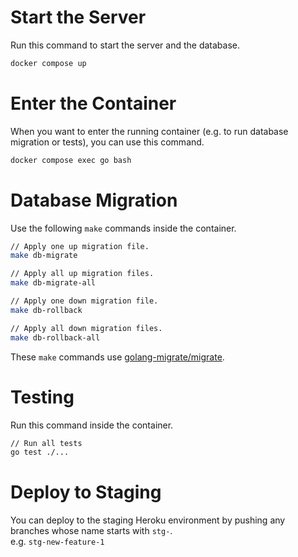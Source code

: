 # Start the Server

Run this command to start the server and the database.

```bash
docker compose up
```

# Enter the Container

When you want to enter the running container (e.g. to run database migration or tests), you can use this command.

```bash
docker compose exec go bash 
```


# Database Migration

Use the following `make` commands inside the container.

```bash
// Apply one up migration file.
make db-migrate

// Apply all up migration files.
make db-migrate-all

// Apply one down migration file.
make db-rollback

// Apply all down migration files.
make db-rollback-all
```

These `make` commands use [golang-migrate/migrate](https://github.com/golang-migrate/migrate).

# Testing

Run this command inside the container.

```bash
// Run all tests
go test ./...
```

# Deploy to Staging
You can deploy to the staging Heroku environment by pushing any branches whose name starts with `stg-`. <br>
e.g. `stg-new-feature-1`
